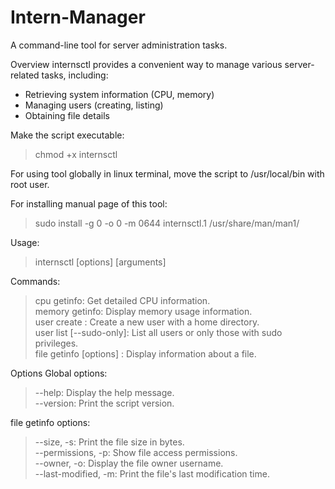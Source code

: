 # Intern-Manager
A command-line tool for server administration tasks.<br>

Overview internsctl provides a convenient way to manage various server-related tasks, including:<br> 
- Retrieving system information (CPU, memory)<br> 
- Managing users (creating, listing)<br> 
- Obtaining file details<br>

Make the script executable: <br> 
>chmod +x internsctl<br>

For using tool globally in linux terminal, move the script to /usr/local/bin with root user.<br>

For installing manual page of this tool: <br> 
>sudo install -g 0 -o 0 -m 0644 internsctl.1 /usr/share/man/man1/<br>

Usage:<br>
>internsctl [options] [arguments]<br>

Commands:<br>
>cpu getinfo: Get detailed CPU information.<br> 
>memory getinfo: Display memory usage information.<br> 
>user create : Create a new user with a home directory.<br> 
>user list [--sudo-only]: List all users or only those with sudo privileges.<br> 
>file getinfo [options] : Display information about a file.<br>

Options Global options:<br> 
>--help: Display the help message.<br> 
>--version: Print the script version.<br>

file getinfo options: <br>
>--size, -s: Print the file size in bytes.<br> 
>--permissions, -p: Show file access permissions.<br> 
>--owner, -o: Display the file owner username.<br> 
>--last-modified, -m: Print the file's last modification time.
